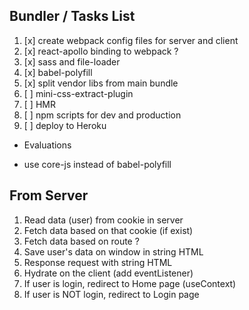 ## Bundler / Tasks List

1. [x] create webpack config files for server and client
2. [x] react-apollo binding to webpack ?
3. [x] sass and file-loader
4. [x] babel-polyfill
5. [x] split vendor libs from main bundle
6. [ ] mini-css-extract-plugin
7. [ ] HMR
8. [ ] npm scripts for dev and production
9. [ ] deploy to Heroku

- Evaluations

* use core-js instead of babel-polyfill

## From Server

1. Read data (user) from cookie in server
2. Fetch data based on that cookie (if exist)
3. Fetch data based on route ?
4. Save user's data on window in string HTML
5. Response request with string HTML
6. Hydrate on the client (add eventListener)
7. If user is login, redirect to Home page (useContext)
8. If user is NOT login, redirect to Login page

